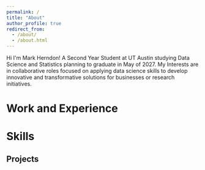 ```yaml
---
permalink: /
title: "About"
author_profile: true
redirect_from: 
  - /about/
  - /about.html
---
```


Hi I'm Mark Herndon! A Second Year Student at UT Austin studying Data Science and Statistics planning to graduate in May of 2027. My Interests are in collaborative roles focused on applying data science skills to develop innovative and transformative solutions for businesses or research initiatives.

Work and Experience
======


Skills
======


Projects
------
